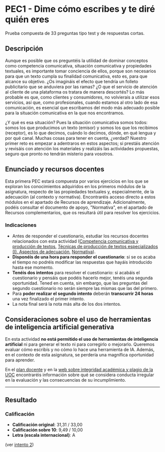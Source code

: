 # PEC1 - Dime cómo escribes y te diré quién eres

Prueba compuesta de 33 preguntas tipo test y de respuestas cortas.

## Descripción

Aunque es posible que os preguntéis la utilidad de dominar conceptos como competencia comunicativa, situación comunicativa y propiedades textuales, es importante tomar conciencia de ellos, porque son necesarios para que un texto cumpla su finalidad comunicativa, esto es, para que alcance su objetivo. ¿Os imagináis el efecto que tendría un folleto publicitario que se anduviera por las ramas? ¿O que el servicio de atención al cliente de una plataforma os tratara de manera descortés? Lo más probable es que, como clientes y consumidores, no volvierais a utilizar esos servicios, así que, como profesionales, cuando estamos al otro lado de esa comunicación, es esencial que escribamos del modo más adecuado posible para la situación comunicativa en la que nos encontramos.

¿Y qué es esa situación? Pues la situación comunicativa somos todos: somos los que producimos un texto (emisor) y somos los que los recibimos (receptor), es lo que decimos, cuándo lo decimos, dónde, en qué lengua y por qué canal. Muchas cosas para tener en cuenta, ¿verdad? Nuestro primer reto es empezar a adentraros en estos aspectos; si prestáis atención y revisáis con atención los materiales y realizáis las actividades propuestas, seguro que pronto no tendrán misterio para vosotros.

## Enunciado y recursos docentes

Esta primera PEC estará compuesta por varios ejercicios en los que se exploran los conocimientos adquiridos en los primeros módulos de la asignatura, respecto de las propiedades textuales y, especialmente, de la adecuación (al contexto y normativa). Encontraréis acceso directo a estos módulos en el apartado de Recursos de aprendizaje. Adicionalmente, podéis consultar  el documento de apoyo, "Normativa", en el apartado de Recursos complementarios, que os resultará útil para resolver los ejercicios.

### Indicaciones

- Antes de responder el cuestionario, estudiar los recursos docentes relacionados con esta actividad ([Competencia comunicativa y producción de textos](https://materials.campus.uoc.edu/daisy/Materials/PID_00274805/pdf/PID_00274805.pdf), [Técnicas de producción de textos especializados (I). Aspectos de adecuación](https://materials.campus.uoc.edu/daisy/Materials/PID_00279144/pdf/PID_00279144.pdf), [Normativa](https://materials.campus.uoc.edu/daisy/Materials/PID_00284330/pdf/PID_00284330.pdf)).
- **Disponéis de una hora para responder el cuestionario**: si se os acaba el tiempo no podréis modificar las respuestas que hayáis introducido hasta ese momento.
- **Tenéis dos intentos** para resolver el cuestionario: si acabáis el cuestionario y pensáis que podéis hacerlo mejor, tenéis una segunda oportunidad. Tened en cuenta, sin embargo, que las preguntas del segundo cuestionario no serán siempre las mismas que las del primero.
- Para **poder realizar el segundo intento** deberán **transcurrir 24 horas** una vez finalizado el primer intento.
- La nota final será la nota más alta de los dos intentos.

## Consideraciones sobre el uso de herramientas de inteligencia artificial generativa 

En esta actividad **no está permitido el uso de herramientas de inteligencia artificial** ni para generar el texto ni para corregirlo o mejorarlo. Queremos evaluar cómo escribís y no cómo lo hace una herramienta de IA. Además, en el contexto de esta asignatura, se perdería una magnífica oportunidad para aprender.

En el [plan docente](https://aula.uoc.edu/courses/46292/external_tools/1823) y en la [web sobre integridad académica y plagio de la UOC](https://campus.uoc.edu/estudiant/microsites/plagi/es/index.html) encontraréis información sobre qué se considera conducta irregular en la evaluación y las consecuencias de su incumplimiento.

---

## Resultado

### Calificación

- **Calificación original**: 31,31 / 33,00
- **Calificación sobre 10**: 9,49 / 10,00
- **Letra (escala internacional)**: A

(ver [intento 2](intento_2))